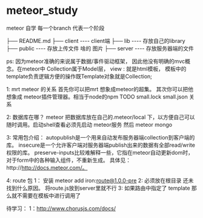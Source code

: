 meteor_study
============
meteor 自学 每一个branch 代表一个阶段

├── README.md
├── client             ----  client端
├── lib                ----  存放自己的library
├── public             ----  存放上传文件 啥的 图片
├── server             ----  存放服务器端的文件

ps:
	因为meteor准确的来说属于数据/事件驱动框架， 因此他没有明确的mvc概念。在meteor中 Collection属于Model层，
	view : 就是html模板， 模板中的template负责逻辑方便的操作既Template对象就是Collection;

1: mrt  meteor 的关系
	首先你可以把mrt 想象成meteor的超集。
	其次你可以把他想象成 meteor插件管理器。相当于node的npm
	TODO  small.lock small.json 关系

2: 数据库在哪？
	meteor 把数据库放在自己的.meteor/local 下，以方便自己可以随时调用。启动shell查看必须先启动 meteor服务 然后 meteor mongo

3: 常用包介绍：
	autopublish是一个用来自动发布服务器端collection到客户端的库。
	insecure是一个允许客户端对服务器端publish出来的数据有全部read/write权限的库。
	preserve-inputs比较难解释一些，它指在meteor自动更新dom时，对于form中的各种输入组件，不重新生成。
	具体见：http://http://docs.meteor.com/。

4: route 包
	1： 安装 meteor add iron:route@1.0.0-pre
	2:  必须放在根目录  还未找到什么原因。  将route.js放到server里就不行
	3:  如果路由中指定了 template 那么就不需要在模板中进行调用了


待学习：
	1：http://www.chorusjs.com/docs/
